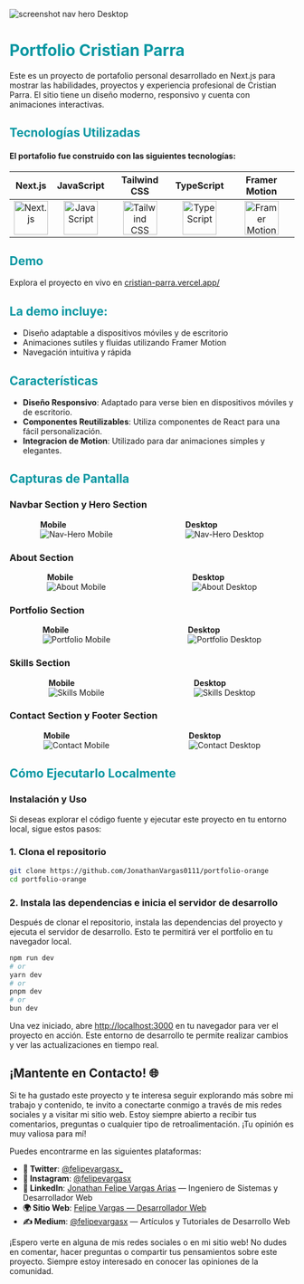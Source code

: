 ![screenshot nav hero Desktop](readme-images/nav-hero-desktop.png)

# <span style="color: #0396a1;">Portfolio Cristian Parra</span>

Este es un proyecto de portafolio personal desarrollado en Next.js para mostrar las habilidades, proyectos y experiencia profesional de Cristian Parra. El sitio tiene un diseño moderno, responsivo y cuenta con animaciones interactivas.

## <span style="color: #0396a1;">Tecnologías Utilizadas</span>

#### El portafolio fue construido con las siguientes tecnologías:

| **Next.js** | **JavaScript** | **Tailwind CSS** | **TypeScript** | **Framer Motion** |
|:-----------:|:--------------:|:----------------:|:--------------:|:-----------------:|
| <img src="readme-images/nextjs.png" alt="Next.js" width="60" /> | <img src="readme-images/javascript.png" alt="JavaScript" width="60" /> | <img src="readme-images/tailwind.png" alt="Tailwind CSS" width="60" /> | <img src="readme-images/typescript.png" alt="TypeScript" width="60" /> | <img src="https://konstantinlebedev.com/static/76d81ec25cd799b15cd16c0b16e869af/cover.png" alt="Framer Motion" width="60" /> |

## <span style="color: #0396a1;">Demo</span>

Explora el proyecto en vivo en [cristian-parra.vercel.app/](https://cristian-parra.vercel.app/)

## <span style="color: #0396a1;">La demo incluye:</span>

- Diseño adaptable a dispositivos móviles y de escritorio
- Animaciones sutiles y fluidas utilizando Framer Motion
- Navegación intuitiva y rápida

## <span style="color: #0396a1;">Características</span>

- **Diseño Responsivo**: Adaptado para verse bien en dispositivos móviles y de escritorio.
- **Componentes Reutilizables**: Utiliza componentes de React para una fácil personalización.
- **Integracion de Motion**: Utilizado para dar animaciones simples y elegantes.

## <span style="color: #0396a1;">Capturas de Pantalla</span>

### Navbar Section y Hero Section

<div style="display: flex; justify-content: space-around; align-items: center; gap: 20px;">
  <div>
    <strong>Mobile</strong><br/>
    <img src="readme-images/nav-hero-mobile.png" alt="Nav-Hero Mobile" />
  </div>
  <div>
    <strong>Desktop</strong><br/>
    <img src="readme-images/nav-hero-desktop.png" alt="Nav-Hero Desktop" />
  </div>
</div>

### About Section
<div style="display: flex; justify-content: space-around; align-items: center; gap: 20px;">
  <div>
    <strong>Mobile</strong><br/>
    <img src="readme-images/about-mobile.png" alt="About Mobile" />
  </div>
  <div>
    <strong>Desktop</strong><br/>
    <img src="readme-images/about-desktop.png" alt="About Desktop" />
  </div>
</div>

### Portfolio Section
<div style="display: flex; justify-content: space-around; align-items: center; gap: 20px;">
  <div>
    <strong>Mobile</strong><br/>
    <img src="readme-images/portfolio-mobile.png" alt="Portfolio Mobile" />
  </div>
  <div>
    <strong>Desktop</strong><br/>
    <img src="readme-images/portfolio-desktop.png" alt="Portfolio Desktop" />
  </div>
</div>

### Skills Section
<div style="display: flex; justify-content: space-around; align-items: center; gap: 20px;">
  <div>
    <strong>Mobile</strong><br/>
    <img src="readme-images/skills-mobile.png" alt="Skills Mobile" />
  </div>
  <div>
    <strong>Desktop</strong><br/>
    <img src="readme-images/skills-desktop.png" alt="Skills Desktop" />
  </div>
</div>

### Contact Section y Footer Section
<div style="display: flex; justify-content: space-around; align-items: center; gap: 20px;">
  <div>
    <strong>Mobile</strong><br/>
    <img src="readme-images/contact-footer-mobile.png" alt="Contact Mobile" />
  </div>
  <div>
    <strong>Desktop</strong><br/>
    <img src="readme-images/contact-footer-desktop.png" alt="Contact Desktop" />
  </div>
</div>

## <span style="color: #0396a1;">Cómo Ejecutarlo Localmente</span>

### Instalación y Uso

Si deseas explorar el código fuente y ejecutar este proyecto en tu entorno local, sigue estos pasos:

### 1. Clona el repositorio

```bash
git clone https://github.com/JonathanVargas0111/portfolio-orange
cd portfolio-orange

```
### 2. Instala las dependencias e inicia el servidor de desarrollo
Después de clonar el repositorio, instala las dependencias del proyecto y ejecuta el servidor de desarrollo. Esto te permitirá ver el portfolio en tu navegador local.

```bash
npm run dev
# or
yarn dev
# or
pnpm dev
# or
bun dev
```

Una vez iniciado, abre [http://localhost:3000](http://localhost:3000) en tu navegador para ver el proyecto en acción. Este entorno de desarrollo te permite realizar cambios y ver las actualizaciones en tiempo real.


## ¡Mantente en Contacto! 🌐

Si te ha gustado este proyecto y te interesa seguir explorando más sobre mi trabajo y contenido, te invito a conectarte conmigo a través de mis redes sociales y a visitar mi sitio web. Estoy siempre abierto a recibir tus comentarios, preguntas o cualquier tipo de retroalimentación. ¡Tu opinión es muy valiosa para mí!

Puedes encontrarme en las siguientes plataformas:

- **📱 Twitter**: [@felipevargasx_](https://twitter.com/felipevargasx_)
- **📸 Instagram**: [@felipevargasx](https://www.instagram.com/felipevargasx)
- **🔗 LinkedIn**: [Jonathan Felipe Vargas Arias](https://www.linkedin.com/in/jonathan-felipe-vargas-arias) — Ingeniero de Sistemas y Desarrollador Web
- **🌍 Sitio Web**: [Felipe Vargas — Desarrollador Web](https://www.felipevargas.com)
- **✍️ Medium**: [@felipevargasx](https://medium.com/@felipevargasx) — Artículos y Tutoriales de Desarrollo Web

¡Espero verte en alguna de mis redes sociales o en mi sitio web! No dudes en comentar, hacer preguntas o compartir tus pensamientos sobre este proyecto. Siempre estoy interesado en conocer las opiniones de la comunidad.
